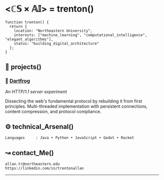 # <ℂ𝕊 × 𝔸𝕀> = trenton()

```
function trenton() {
  return {
    location: "Northeastern University",
    interests: ["machine_learning", "computational_intelligence", "elegant_algorithms"],
    status: "building_digital_architecture"
  };
}
```

## 🧪 projects()

### 🐸 [Dartfrog](https://github.com/trentonallan/http-server-java/blob/333c0f852de37e0d3fc9ec056c8526ec3eb3d7ef/README.md)
*An HTTP/1.1 server experiment*

Dissecting the web's fundamental protocol by rebuilding it from first principles. Multi-threaded implementation with persistent connections, content compression, and protocol compliance.

## ⚙️ technical_Arsenal()

```
Languages     : Java • Python • JavaScript • Godot • Racket
```

## ↝ contact_Me()

```
allan.tr@northeastern.edu
https://linkedin.com/in/trentonallan
```

---
